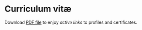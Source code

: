 # Curriculum vitæ

Download [PDF file](cv.pdf) to enjoy *active links* to profiles and certificates.

